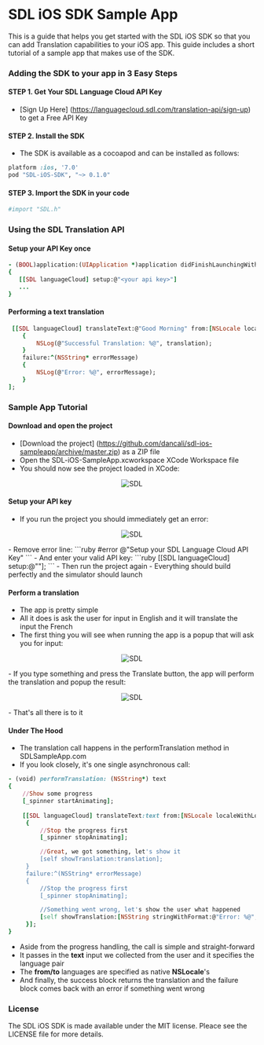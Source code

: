 SDL iOS SDK Sample App
======================

This is a guide that helps you get started with the SDL iOS SDK so that you can add Translation capabilities to your iOS app. 
This guide includes a short tutorial of a sample app that makes use of the SDK.

### Adding the SDK to your app in 3 Easy Steps

#### STEP 1. Get Your SDL Language Cloud API Key

- [Sign Up Here] (https://languagecloud.sdl.com/translation-api/sign-up) to get a Free API Key

#### STEP 2. Install the SDK

- The SDK is available as a cocoapod and can be installed as follows:
 
```ruby
platform :ios, '7.0'
pod "SDL-iOS-SDK", "~> 0.1.0"
```

#### STEP 3. Import the SDK in your code

```ruby
#import "SDL.h"
```

### Using the SDL Translation API

#### Setup your API Key once

```ruby
- (BOOL)application:(UIApplication *)application didFinishLaunchingWithOptions:(NSDictionary *)launchOptions
{
   [[SDL languageCloud] setup:@"<your api key>"]
   ...
}
```

#### Performing a text translation

```ruby
 [[SDL languageCloud] translateText:@"Good Morning" from:[NSLocale localeWithLocaleIdentifier:@"en"] to:[NSLocale localeWithLocaleIdentifier:@"fr"] success:^(NSString* translation)
    {
        NSLog(@"Successful Translation: %@", translation);
    }
    failure:^(NSString* errorMessage)
    {
        NSLog(@"Error: %@", errorMessage);
    }
];
```
### Sample App Tutorial

#### Download and open the project

- [Download the project] (https://github.com/dancali/sdl-ios-sampleapp/archive/master.zip) as a ZIP file
- Open the SDL-iOS-SampleApp.xcworkspace XCode Workspace file
- You should now see the project loaded in XCode:
<p align="center" >
  <img src="https://raw.githubusercontent.com/sdl/sdl-ios-sampleapp/master/resources/project.png" alt="SDL" title="SDL">
</p>

#### Setup your API key

- If you run the project you should immediately get an error:
<p align="center" >
  <img src="https://raw.githubusercontent.com/sdl/sdl-ios-sampleapp/master/resources/setup.png" alt="SDL" title="SDL">
</p>
- Remove error line:
```ruby
    #error @"Setup your SDL Language Cloud API Key"
```
- And enter your valid API key:
```ruby
    [[SDL languageCloud] setup:@"<Insert Your SDL Language Cloud API Key Here>"];
```
- Then run the project again
- Everything should build perfectly and the simulator should launch

#### Perform a translation

- The app is pretty simple
- All it does is ask the user for input in English and it will translate the input the French
- The first thing you will see when running the app is a popup that will ask you for input:
<p align="center" >
  <img src="https://raw.githubusercontent.com/sdl/sdl-ios-sampleapp/master/resources/source.png" alt="SDL" title="SDL">
</p>
- If you type something and press the Translate button, the app will perform the translation and popup the result:
<p align="center" >
  <img src="https://raw.githubusercontent.com/sdl/sdl-ios-sampleapp/master/resources/target.png" alt="SDL" title="SDL">
</p>
- That's all there is to it

#### Under The Hood

- The translation call happens in the performTranslation method in SDLSampleApp.com
- If you look closely, it's one single asynchronous call:

```ruby
- (void) performTranslation: (NSString*) text
{
    //Show some progress
    [_spinner startAnimating];
    
    [[SDL languageCloud] translateText:text from:[NSLocale localeWithLocaleIdentifier:@"en"] to:[NSLocale localeWithLocaleIdentifier:@"fr"] success:^(NSString* translation)
     {
         //Stop the progress first
         [_spinner stopAnimating];

         //Great, we got something, let's show it
         [self showTranslation:translation];
     }
     failure:^(NSString* errorMessage)
     {
         //Stop the progress first
         [_spinner stopAnimating];

         //Something went wrong, let's show the user what happened
         [self showTranslation:[NSString stringWithFormat:@"Error: %@", errorMessage]];
     }];
}
```
- Aside from the progress handling, the call is simple and straight-forward
- It passes in the **text** input we collected from the user and it specifies the language pair
- The **from/to** languages are specified as native **NSLocale**'s 
- And finally, the success block returns the translation and the failure block comes back with an error if something went wrong

### License

The SDL iOS SDK is made available under the MIT license. Pleace see the LICENSE file 
for more details.

